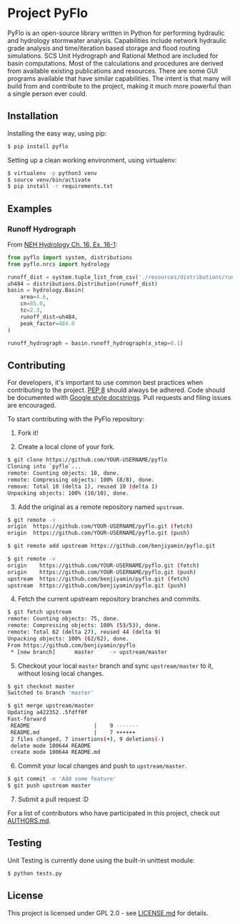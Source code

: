 # Project PyFlo

PyFlo is an open-source library written in Python for performing
hydraulic and hydrology stormwater analysis. Capabilities include
network hydraulic grade analysis and time/iteration based storage and flood
routing simulations. SCS Unit Hydrograph and Rational Method are included
for basin computations. Most of the calculations and procedures are
derived from available existing publications and resources. There are
some GUI programs available that have similar capabilities. The intent is
that many will build from and contribute to the project, making it much
more powerful than a single person ever could.

## Installation

Installing the easy way, using pip:

```bash
$ pip install pyflo
```

Setting up a clean working environment, using virtualenv:

```bash
$ virtualenv -p python3 venv
$ source venv/bin/activate
$ pip install -r requirements.txt
```

## Examples

### Runoff Hydrograph

From [NEH Hydrology Ch. 16, Ex. 16-1](http://www.wcc.nrcs.usda.gov/ftpref/wntsc/H&H/NEHhydrology/ch16.pdf#page=15):

```python
from pyflo import system, distributions
from pyflo.nrcs import hydrology

runoff_dist = system.tuple_list_from_csv('./resources/distributions/runoff/scs484.csv')
uh484 = distributions.Distribution(runoff_dist)
basin = hydrology.Basin(
    area=4.6,
    cn=85.0,
    tc=2.3,
    runoff_dist=uh484,
    peak_factor=484.0
)

runoff_hydrograph = basin.runoff_hydrograph(x_step=0.1)
```

## Contributing

For developers, it's important to use common best practices when contributing to the project.
[PEP 8](https://www.python.org/dev/peps/pep-0008/) should always be adhered. Code should be
documented with [Google style docstrings](http://sphinxcontrib-napoleon.readthedocs.io/en/latest/example_google.html).
Pull requests and filing issues are encouraged.

To start contributing with the PyFlo repository:

1. Fork it!

2. Create a local clone of your fork.

```bash
$ git clone https://github.com/YOUR-USERNAME/pyflo
Cloning into `pyflo`...
remote: Counting objects: 10, done.
remote: Compressing objects: 100% (8/8), done.
remove: Total 10 (delta 1), reused 10 (delta 1)
Unpacking objects: 100% (10/10), done.
```

3. Add the original as a remote repository named `upstream`.

```bash
$ git remote -v
origin  https://github.com/YOUR-USERNAME/pyflo.git (fetch)
origin  https://github.com/YOUR-USERNAME/pyflo.git (push)

$ git remote add upstream https://github.com/benjiyamin/pyflo.git

$ git remote -v
origin    https://github.com/YOUR-USERNAME/pyflo.git (fetch)
origin    https://github.com/YOUR-USERNAME/pyflo.git (push)
upstream  https://github.com/benjiyamin/pyflo.git (fetch)
upstream  https://github.com/benjiyamin/pyflo.git (push)
```

4. Fetch the current upstream repository branches and commits.

```bash
$ git fetch upstream
remote: Counting objects: 75, done.
remote: Compressing objects: 100% (53/53), done.
remote: Total 62 (delta 27), reused 44 (delta 9)
Unpacking objects: 100% (62/62), done.
From https://github.com/benjiyamin/pyflo
 * [new branch]      master     -> upstream/master
```

5. Checkout your local `master` branch and sync `upstream/master` to it, without losing 
local changes.

```bash
$ git checkout master
Switched to branch 'master'

$ git merge upstream/master
Updating a422352..5fdff0f
Fast-forward
 README                    |    9 -------
 README.md                 |    7 ++++++
 2 files changed, 7 insertions(+), 9 deletions(-)
 delete mode 100644 README
 create mode 100644 README.md
```

6. Commit your local changes and push to `upstream/master`.

```bash
$ git commit -m 'Add some feature'
$ git push upstream master
```

7. Submit a pull request :D

For a list of contributors who have participated in this project,
check out [AUTHORS.md](AUTHORS.md).

## Testing

Unit Testing is currently done using the built-in unittest module:

```bash
$ python tests.py
```

## License

This project is licensed under GPL 2.0 - see [LICENSE.md](LICENSE.md) for details.